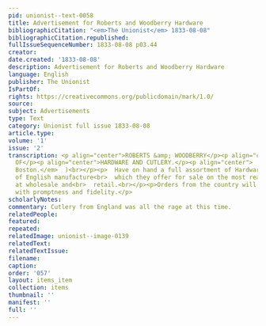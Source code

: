 ```yaml
---
pid: unionist--text-0058
title: Advertisement for Roberts and Woodberry Hardware
bibliographicCitation: "<em>The Unionist</em> 1833-08-08"
bibliographicCitation.republished: 
fullIssueSequenceNumber: 1833-08-08 p03.44
creator: 
date.created: '1833-08-08'
description: Advertisement for Roberts and Woodberry Hardware
language: English
publisher: The Unionist
IsPartOf: 
rights: https://creativecommons.org/publicdomain/mark/1.0/
source: 
subject: Advertisements
type: Text
category: Unionist full issue 1833-08-08
article.type: 
volume: '1'
issue: '2'
transcription: <p align="center">ROBERTS &amp; WOODBERRY</p><p align="center">IMPORTERS
  OF</p><p align="center">HARDWARE AND CUTLERY.</p><p align="center">  (<br>  <em>No.</em>  5.<br>  <em>Union-street,
  Boston.</em>  )<br></p><p>  Have on hand a full assortment of Hardware and Cutlery,
  of English manufacture<br>  which they offer for sale on the most reasonable terms,
  at wholesale and<br>  retail.<br></p><p>Orders from the country will be executed
  with promptness and fidelity.</p>
scholarlyNotes: 
commentary: Cutlery from England was all the rage at this time.
relatedPeople: 
featured: 
repeated: 
relatedImage: unionist--image-0139
relatedText: 
relatedTextIssue: 
filename: 
caption: 
order: '057'
layout: items_item
collection: items
thumbnail: ''
manifest: ''
full: ''
---
```

